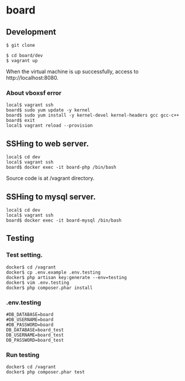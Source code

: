 # board

## Development

```
$ git clone

$ cd board/dev
$ vagrant up
```

When the virtual machine is up successfully, access to http://localhost:8080.

### About vboxsf error

```
local$ vagrant ssh
board$ sudo yum update -y kernel
board$ sudo yum install -y kernel-devel kernel-headers gcc gcc-c++
board$ exit
local$ vagrant reload --provision

```

## SSHing to web server.

```
local$ cd dev
local$ vagrant ssh
board$ docker exec -it board-php /bin/bash
```

Source code is at /vagrant directory.


## SSHing to mysql server.

```
local$ cd dev
local$ vagrant ssh
board$ docker exec -it board-mysql /bin/bash
```

## Testing

### Test setting.
```
docker$ cd /vagrant
docker$ cp .env.example .env.testing
docker$ php artisan key:generate --env=testing
docker$ vim .env.testing
docker$ php composer.phar install
```

### .env.testing
```
#DB_DATABASE=board
#DB_USERNAME=board
#DB_PASSWORD=board
DB_DATABASE=board_test
DB_USERNAME=board_test
DB_PASSWORD=board_test
```

### Run testing
```
docker$ cd /vagrant
docker$ php composer.phar test
```
